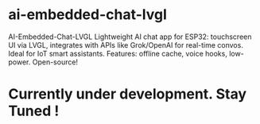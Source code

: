 # ai-embedded-chat-lvgl
AI-Embedded-Chat-LVGL Lightweight AI chat app for ESP32: touchscreen UI via LVGL, integrates with APIs like Grok/OpenAI for real-time convos. Ideal for IoT smart assistants. Features: offline cache, voice hooks, low-power. Open-source!

# Currently under development. Stay Tuned !